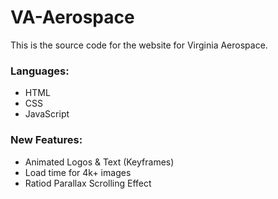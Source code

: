 # VA-Aerospace
This is the source code for the website for Virginia Aerospace.

### Languages:
  - HTML
  - CSS
  - JavaScript

### New Features:
  - Animated Logos & Text (Keyframes)
  - Load time for 4k+ images
  - Ratiod Parallax Scrolling Effect

